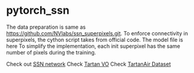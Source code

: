 # pytorch_ssn

The data preparation is same as https://github.com/NVlabs/ssn_superpixels.git.
To enforce connectivity in superpixels, the cython script takes from official code.
The model file is here
To simplify the implementation, each init superpixel has the same number of pixels during the training.



Check out  [SSN network](https://github.com/CYang0515/pytorch_ssn)
Check [Tartan VO](https://github.com/castacks/tartanvo/blob/main/Datasets/tartanTrajFlowDataset.py)
Check [TartanAir Dataset](https://github.com/castacks/tartanair_tools)
